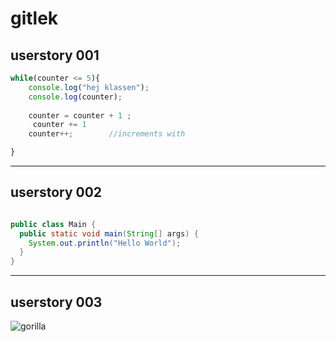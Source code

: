 

# gitlek
userstory 001 
-----------------------------------
``` javascript
while(counter <= 5){
    console.log("hej klassen");
    console.log(counter);
    
    counter = counter + 1 ;
     counter += 1
    counter++;        //increments with

}
```
-----------------------------------



userstory 002
-----------------------------------
```java

public class Main {
  public static void main(String[] args) {
    System.out.println("Hello World");
  }
}
```
--------------------------------------




userstory 003
-------------------------------------

<img src="https://images.ctfassets.net/vyz35actmxi5/4VFOQSFMjTiBfsbyiAoKaa/8da3194ba65c64bdb2da79c6a1244361/gorilla-mobil.jpg?q=30" alt="gorilla">

